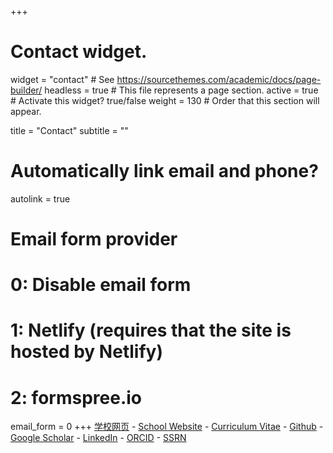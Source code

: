 +++
# Contact widget.
widget = "contact"  # See https://sourcethemes.com/academic/docs/page-builder/
headless = true  # This file represents a page section.
active = true  # Activate this widget? true/false
weight = 130  # Order that this section will appear.

title = "Contact"
subtitle = ""

# Automatically link email and phone?
autolink = true

# Email form provider
#   0: Disable email form
#   1: Netlify (requires that the site is hosted by Netlify)
#   2: formspree.io
email_form = 0
+++
[学校网页](https://bs.ustc.edu.cn/chinese/profile-2437.html) - [School Website](https://bs.ustc.edu.cn/english/profile-2437.html) - [Curriculum Vitae](files/cv-xinhe/cv-xinhe.pdf) - [Github](https://github.com/xinhe97) - [Google Scholar](https://scholar.google.com/citations?user=qD8bY00AAAAJ&hl=en&authuser=2) - [LinkedIn](https://www.linkedin.com/in/xinhesean/) - [ORCID](https://orcid.org/0000-0002-2275-5215) - [SSRN](https://papers.ssrn.com/sol3/cf_dev/AbsByAuth.cfm?per_id=3071233) 
